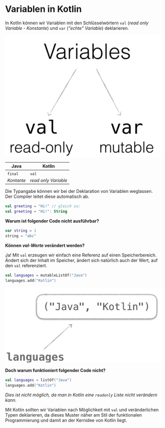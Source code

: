 # Variablen in Kotlin

In Kotlin können wir Variablen mit den Schlüsselwörtern ```val``` (_read only Variable - Konstante_) und ```var``` (_"echte" Variable_) deklarieren.

![Variable und Konstanten in Kotlin](assets/330_Variablen_in_Kotlin-249de19f.png)

|Java | Kotlin|
| --- | --- |
|```final``` | ```val```|
| _Kontante_ | _read only Variable_ |

Die Typangabe können wir bei der Deklaration von Variablen weglassen. Der Compiler leitet diese automatisch ab.

```kotlin
val greeting = "Hi!" // gleich zu:
val greeting = "Hi!": String
```

__Warum ist folgender Code nicht ausführbar?__

```kotlin
var string = 1
string = "abc"
```

__Können *val-Werte* verändert werden?__

Ja! Mit ```val``` erzeugen wir einfach eine Referenz auf einen Speicherbereich. Ändert sich der Inhalt im Speicher, ändert sich natürlich auch der Wert, auf den ```val``` referenziert.

```kotlin
val languages = mutableListOf("Java")
languages.add("Kotlin")
```

![](assets/330_Variablen_in_Kotlin-8d8ddb12.png)

__Doch warum funktioniert folgender Code nicht?__

```kotlin
val languages = listOf("Java")
languages.add("Kotlin")
```

_Dies ist nicht möglich, da man in Kotlin eine ```readonly``` Liste nicht verändern kann._

Mit Kotlin sollten wir Variablen nach Möglichkeit mit ```val``` und veränderlichen Typen deklarieren, da dieses Muster näher am Stil der funktionalen Programmierung und damit an der Kernidee von Kotlin liegt.
